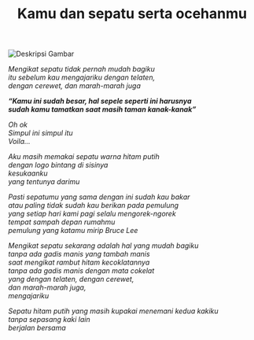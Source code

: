 ﻿---
title: "Kamu dan sepatu serta ocehanmu"
publishedAt: 2018-08-02
description: "Jejak Sepatu Hitam Putih yang Tersisa"
slug: "kamu-dan-sepatu"
isPublish: true
---

![Deskripsi Gambar](https://res.cloudinary.com/lrmn/image/upload/v1686754659/mawar_kqcjsh.png)

_Mengikat sepatu tidak pernah mudah bagiku  
itu sebelum kau mengajariku dengan telaten,  
dengan cerewet, dan marah-marah juga_

**_“Kamu ini sudah besar, hal sepele seperti ini harusnya  
sudah kamu tamatkan saat masih taman kanak-kanak”_**

_Oh ok  
Simpul ini simpul itu  
Voila…_

_Aku masih memakai sepatu warna hitam putih  
dengan logo bintang di sisinya  
kesukaanku  
yang tentunya darimu_

_Pasti sepatumu yang sama dengan ini sudah kau bakar  
atau paling tidak sudah kau berikan pada pemulung  
yang setiap hari kami pagi selalu mengorek-ngorek  
tempat sampah depan rumahmu  
pemulung yang katamu mirip Bruce Lee_

_Mengikat sepatu sekarang adalah hal yang mudah bagiku  
tanpa ada gadis manis yang tambah manis  
saat mengikat rambut hitam kecoklatannya  
tanpa ada gadis manis dengan mata cokelat  
yang dengan telaten, dengan cerewet,  
dan marah-marah juga,  
mengajariku_

_Sepatu hitam putih yang masih kupakai menemani kedua kakiku  
tanpa sepasang kaki lain  
berjalan bersama_
